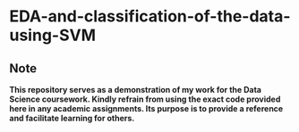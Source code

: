 # EDA-and-classification-of-the-data-using-SVM

## Note
**This repository serves as a demonstration of my work for the Data Science coursework. Kindly refrain from using the exact code provided here in any academic assignments. Its purpose is to provide a reference and facilitate learning for others.**
